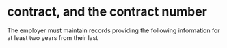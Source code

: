 # contract, and the contract number

The employer must maintain records providing the following information for at least two years from their last